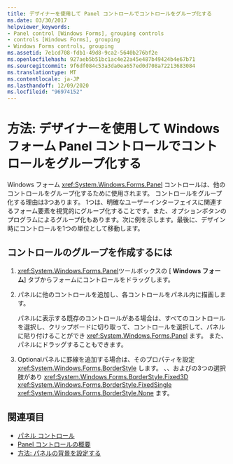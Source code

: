```yaml
---
title: デザイナーを使用して Panel コントロールでコントロールをグループ化する
ms.date: 03/30/2017
helpviewer_keywords:
- Panel control [Windows Forms], grouping controls
- controls [Windows Forms], grouping
- Windows Forms controls, grouping
ms.assetid: 7e1cd708-fdb1-49d8-9ca2-5640b276bf2e
ms.openlocfilehash: 927aeb5b51bc1ac4e22a45e487b49424b4e67b71
ms.sourcegitcommit: 9f6df084c53a3da0ea657ed0d708a72213683084
ms.translationtype: MT
ms.contentlocale: ja-JP
ms.lasthandoff: 12/09/2020
ms.locfileid: "96974152"
---
```

# <a name="how-to-group-controls-with-the-windows-forms-panel-control-using-the-designer"></a>方法: デザイナーを使用して Windows フォーム Panel コントロールでコントロールをグループ化する
Windows フォーム <xref:System.Windows.Forms.Panel> コントロールは、他のコントロールをグループ化するために使用されます。 コントロールをグループ化する理由は3つあります。 1つは、明確なユーザーインターフェイスに関連するフォーム要素を視覚的にグループ化することです。また、オプションボタンのプログラムによるグループ化もあります。次に例を示します。最後に、デザイン時にコントロールを1つの単位として移動します。

## <a name="to-create-a-group-of-controls"></a>コントロールのグループを作成するには

1. <xref:System.Windows.Forms.Panel>ツールボックスの [ **Windows フォーム**] タブからフォームにコントロールをドラッグします。

2. パネルに他のコントロールを追加し、各コントロールをパネル内に描画します。

     パネルに表示する既存のコントロールがある場合は、すべてのコントロールを選択し、クリップボードに切り取って、コントロールを選択して、パネルに貼り付けることができ <xref:System.Windows.Forms.Panel> ます。 また、パネルにドラッグすることもできます。

3. Optionalパネルに罫線を追加する場合は、そのプロパティを設定 <xref:System.Windows.Forms.BorderStyle> します。 、、およびの3つの選択肢があり <xref:System.Windows.Forms.BorderStyle.Fixed3D> <xref:System.Windows.Forms.BorderStyle.FixedSingle> <xref:System.Windows.Forms.BorderStyle.None> ます。

## <a name="see-also"></a>関連項目

- [パネル コントロール](panel-control-windows-forms.md)
- [Panel コントロールの概要](panel-control-overview-windows-forms.md)
- [方法: パネルの背景を設定する](how-to-set-the-background-of-a-windows-forms-panel.md)

